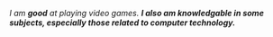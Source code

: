 _I am **good** at playing video games._ ***I also am knowledgable in some subjects, especially those related to computer technology.***
